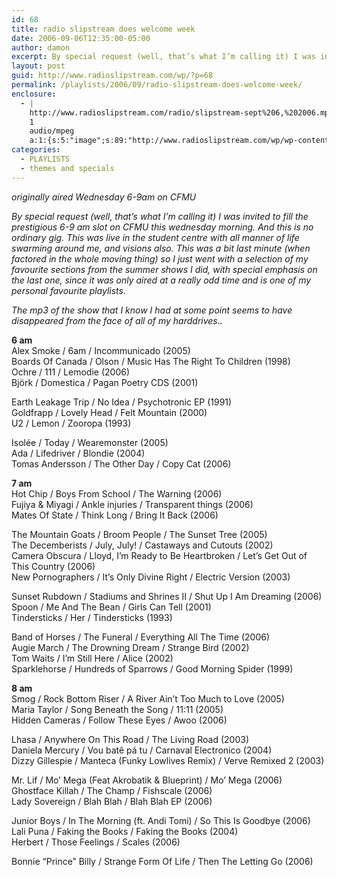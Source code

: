 ```yaml
---
id: 68
title: radio slipstream does welcome week
date: 2006-09-06T12:35:00-05:00
author: damon
excerpt: By special request (well, that’s what I’m calling it) I was invited to fill the prestigious 6-9 am slot on CFMU this wednesday morning live in the student centre with all manner of life swarming around me. It features a selection of my favourite sections from the summer shows I did, with special emphasis on the last one, since it was only aired at a really odd time and is one of my personal favourite playlists.
layout: post
guid: http://www.radioslipstream.com/wp/?p=68
permalink: /playlists/2006/09/radio-slipstream-does-welcome-week/
enclosure:
  - |
    http://www.radioslipstream.com/radio/slipstream-sept%206,%202006.mp3
    1
    audio/mpeg
    a:1:{s:5:"image";s:89:"http://www.radioslipstream.com/wp/wp-content/plugins/podpress//images/vpreview_center.png";}
categories:
  - PLAYLISTS
  - themes and specials
---
```

_originally aired Wednesday 6-9am on CFMU_

_By special request (well, that’s what I’m calling it) I was invited to fill the prestigious 6-9 am slot on CFMU this wednesday morning. And this is no ordinary gig. This was live in the student centre with all manner of life swarming around me, and visions also. This was a bit last minute (when factored in the whole moving thing) so I just went with a selection of my favourite sections from the summer shows I did, with special emphasis on the last one, since it was only aired at a really odd time and is one of my personal favourite playlists._

_The mp3 of the show that I know I had at some point seems to have disappeared from the face of all of my harddrives.._ 

**6 am**  
Alex Smoke / 6am / Incommunicado (2005)  
Boards Of Canada / Olson / Music Has The Right To Children (1998)  
Ochre / 111 / Lemodie (2006)  
Björk / Domestica / Pagan Poetry CDS (2001)

Earth Leakage Trip / No Idea / Psychotronic EP (1991)  
Goldfrapp / Lovely Head / Felt Mountain (2000)  
U2 / Lemon / Zooropa (1993)

Isolée / Today / Wearemonster (2005)  
Ada / Lifedriver / Blondie (2004)  
Tomas Andersson / The Other Day / Copy Cat (2006)

**7 am**  
Hot Chip / Boys From School / The Warning (2006)  
Fujiya & Miyagi / Ankle injuries / Transparent things (2006)  
Mates Of State / Think Long / Bring It Back (2006)

The Mountain Goats / Broom People / The Sunset Tree (2005)  
The Decemberists / July, July! / Castaways and Cutouts (2002)  
Camera Obscura / Lloyd, I’m Ready to Be Heartbroken / Let’s Get Out of This Country (2006)  
New Pornographers / It’s Only Divine Right / Electric Version (2003)

Sunset Rubdown / Stadiums and Shrines II / Shut Up I Am Dreaming (2006)  
Spoon / Me And The Bean / Girls Can Tell (2001)  
Tindersticks / Her / Tindersticks (1993)

Band of Horses / The Funeral / Everything All The Time (2006)  
Augie March / The Drowning Dream / Strange Bird (2002)  
Tom Waits / I’m Still Here / Alice (2002)  
Sparklehorse / Hundreds of Sparrows / Good Morning Spider (1999)

**8 am**  
Smog / Rock Bottom Riser / A River Ain’t Too Much to Love (2005)  
Maria Taylor / Song Beneath the Song / 11:11 (2005)  
Hidden Cameras / Follow These Eyes / Awoo (2006)

Lhasa / Anywhere On This Road / The Living Road (2003)  
Daniela Mercury / Vou batê pá tu / Carnaval Electronico (2004)  
Dizzy Gillespie / Manteca (Funky Lowlives Remix) / Verve Remixed 2 (2003)

Mr. Lif / Mo’ Mega (Feat Akrobatik & Blueprint) / Mo’ Mega (2006)  
Ghostface Killah / The Champ / Fishscale (2006)  
Lady Sovereign / Blah Blah / Blah Blah EP (2006)

Junior Boys / In The Morning (ft. Andi Tomi) / So This Is Goodbye (2006)  
Lali Puna / Faking the Books / Faking the Books (2004)  
Herbert / Those Feelings / Scales (2006)

Bonnie “Prince” Billy / Strange Form Of Life / Then The Letting Go (2006)